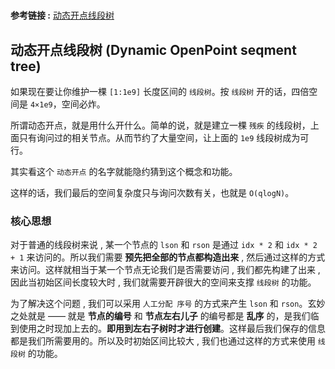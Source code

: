 #

**参考链接 :** [动态开点线段树](https://www.cnblogs.com/fusiwei/p/12628596.html)

## 动态开点线段树 (Dynamic OpenPoint seqment tree)

如果现在要让你维护一棵 `[1:1e9]` 长度区间的 `线段树`。按 `线段树` 开的话，四倍空间是 `4×1e9`，空间必炸。

所谓动态开点，就是用什么开什么。简单的说，就是建立一棵 `残疾` 的线段树，上面只有询问过的相关节点。从而节约了大量空间，让上面的 `1e9` 线段树成为可行。

其实看这个 `动态开点` 的名字就能隐约猜到这个概念和功能。

这样的话，我们最后的空间复杂度只与询问次数有关，也就是 `O(qlogN)`。

### 核心思想

对于普通的线段树来说 , 某一个节点的 `lson` 和 `rson` 是通过 `idx * 2` 和 `idx * 2 + 1` 来访问的。所以我们需要 **预先把全部的节点都构造出来** , 然后通过这样的方式来访问。这样就相当于某一个节点无论我们是否需要访问 , 我们都先构建了出来 , 因此当初始区间长度较大时 , 我们就需要开辟很大的空间来支撑 `线段树` 的功能。

为了解决这个问题 , 我们可以采用 `人工分配 序号` 的方式来产生 `lson` 和 `rson`。玄妙之处就是 —— 就是 **节点的编号** 和 **节点左右儿子** 的编号都是 **乱序** 的，是我们临到使用之时现加上去的。**即用到左右子树时才进行创建**。这样最后我们保存的信息都是我们所需要用的。所以及时初始区间比较大 , 我们也通过这样的方式来使用 `线段树` 的功能。
